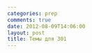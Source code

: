 ```yaml
---
categories: prep
comments: true
date: 2012-08-09T14:06:00
layout: post
title: Темы для 301
---
```


